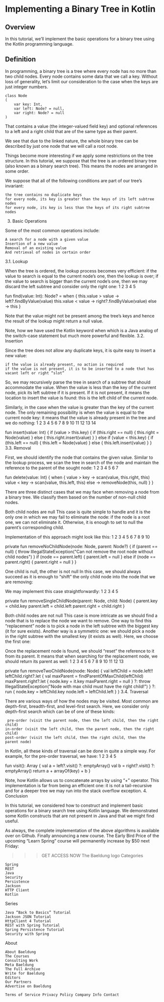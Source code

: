 # Implementing a Binary Tree in Kotlin

## Overview

In this tutorial, we’ll implement the basic operations for a binary tree using the Kotlin programming language.

## Definition

In programming, a binary tree is a tree where every node has no more than two child nodes. Every node contains some data that we call a key.
Without loss of generality, let’s limit our consideration to the case when the keys are just integer numbers.

    class Node  
	( 
		var key: Int, 
		var left: Node? = null, 
		var right: Node? = null
	)


That contains a value (the integer-valued field key) and optional references to a left and a right child that are of the same type as their parent.

We see that due to the linked nature, the whole binary tree can be described by just one node that we will call a root node.

Things become more interesting if we apply some restrictions on the tree structure. In this tutorial, we suppose that the tree is an ordered binary tree (also known as a binary search tree). This means the nodes are arranged in some order.

We suppose that all of the following conditions are part of our tree’s invariant:

    the tree contains no duplicate keys
    for every node, its key is greater than the keys of its left subtree nodes
    for every node, its key is less than the keys of its right subtree nodes

3. Basic Operations

Some of the most common operations include:

    A search for a node with a given value
    Insertion of a new value
    Removal of an existing value
    And retrieval of nodes in certain order

3.1. Lookup

When the tree is ordered, the lookup process becomes very efficient: if the value to search is equal to the current node’s one, then the lookup is over; if the value to search is bigger than the current node’s one, then we may discard the left subtree and consider only the right one:
1
2
3
4
5
	
fun find(value: Int): Node? = when {
    this.value > value -> left?.findByValue(value)
    this.value < value -> right?.findByValue(value)
    else -> this
}

Note that the value might not be present among the tree’s keys and hence the result of the lookup might return a null value.

Note, how we have used the Kotlin keyword when which is a Java analog of the switch-case statement but much more powerful and flexible.
3.2. Insertion

Since the tree does not allow any duplicate keys, it is quite easy to insert a new value:

    if the value is already present, no action is required
    if the value is not present, it is to be inserted to a node that has vacant left or right “slot”

So, we may recursively parse the tree in search of a subtree that should accommodate the value. When the value is less than the key of the current node, pick its left subtree if it is present. If it is not present, it means the location to insert the value is found: this is the left child of the current node.

Similarly, in the case when the value is greater than the key of the current node. The only remaining possibility is when the value is equal to the current node key: it means that the value is already present in the tree and we do nothing:
1
2
3
4
5
6
7
8
9
10
11
12
13
14
	
fun insert(value: Int) {
    if (value > this.key) {
        if (this.right == null) {
            this.right = Node(value)
        } else {
            this.right.insert(value)
        }
    } else if (value < this.key) {
        if (this.left == null) {
            this.left = Node(value)
        } else {
            this.left.insert(value)
        }
    }
3.3. Removal

First, we should identify the node that contains the given value. Similar to the lookup process, we scan the tree in search of the node and maintain the reference to the parent of the sought node:
1
2
3
4
5
6
7
	
fun delete(value: Int) {
    when {
        value > key -> scan(value, this.right, this)
        value < key -> scan(value, this.left, this)
        else -> removeNode(this, null)
    }
}

There are three distinct cases that we may face when removing a node from a binary tree. We classify them based on the number of non-null child nodes.

Both child nodes are null
This case is quite simple to handle and it is the only one in which we may fail to eliminate the node: if the node is a root one, we can not eliminate it. Otherwise, it is enough to set to null the parent’s corresponding child.

Implementation of this approach might look like this:
1
2
3
4
5
6
7
8
9
10
	
private fun removeNoChildNode(node: Node, parent: Node?) {
    if (parent == null) {
        throw IllegalStateException("Can not remove the root node without child nodes")
    }
    if (node == parent.left) {
        parent.left = null
    } else if (node == parent.right) {
        parent.right = null
    }
}

One child is null, the other is not null
In this case, we should always succeed as it is enough to “shift” the only child node into the node that we are removing:

We may implement this case straightforwardly:
1
2
3
4
5
	
private fun removeSingleChildNode(parent: Node, child: Node) {
    parent.key = child.key
    parent.left = child.left
    parent.right = child.right
}

Both child nodes are not null
This case is more intricate as we should find a node that is to replace the node we want to remove. One way to find this “replacement” node is to pick a node in the left subtree with the biggest key (it for sure exists). Another way is a symmetric one: we should pick a node in the right subtree with the smallest key (it exists as well). Here, we choose the first one:

Once the replacement node is found, we should “reset” the reference to it from its parent. It means that when searching for the replacement node, we should return its parent as well:
1
2
3
4
5
6
7
8
9
10
11
12
13
	
private fun removeTwoChildNode(node: Node) {
    val leftChild = node.left!!
    leftChild.right?.let {
        val maxParent = findParentOfMaxChild(leftChild)
        maxParent.right?.let {
            node.key = it.key
            maxParent.right = null
        } ?: throw IllegalStateException("Node with max child must have the right child!")
    } ?: run {
        node.key = leftChild.key
        node.left = leftChild.left
    }
}
3.4. Traversal

There are various ways of how the nodes may be visited. Most common are depth-first, breadth-first, and level-first search. Here, we consider only depth-first search which can be of one of these kinds:

     pre-order (visit the parent node, then the left child, then the right child)
    in-order (visit the left child, then the parent node, then the right child)
    post-order (visit the left child, then the right child, then the parent node)

In Kotlin, all these kinds of traversal can be done in quite a simple way. For example, for the pre-order traversal, we have:
1
2
3
4
5
	
fun visit(): Array<Int> {
    val a = left?.visit() ?: emptyArray()
    val b = right?.visit() ?: emptyArray()
    return a + arrayOf(key) + b
}

Note, how Kotlin allows us to concatenate arrays by using “+” operator. This implementation is far from being an efficient one: it is not a tail-recursive and for a deeper tree we may run into the stack overflow exception.
4. Conclusion

In this tutorial, we considered how to construct and implement basic operations for a binary search tree using Kotlin language.  We demonstrated some Kotlin constructs that are not present in Java and that we might find useful.

As always, the complete implementation of the above algorithms is available over on Github.
Finally announcing a new course. The Early Bird Price of the upcoming “Learn Spring” course will permanently increase by $50 next Friday:

>>> GET ACCESS NOW
The Baeldung logo
Categories

    Spring
    REST
    Java
    Security
    Persistence
    Jackson
    HTTP Client
    Kotlin

Series

    Java “Back to Basics” Tutorial
    Jackson JSON Tutorial
    HttpClient 4 Tutorial
    REST with Spring Tutorial
    Spring Persistence Tutorial
    Security with Spring

About

    About Baeldung
    The Courses
    Consulting Work
    Meta Baeldung
    The Full Archive
    Write for Baeldung
    Editors
    Our Partners
    Advertise on Baeldung

    Terms of Service Privacy Policy Company Info Contact 

